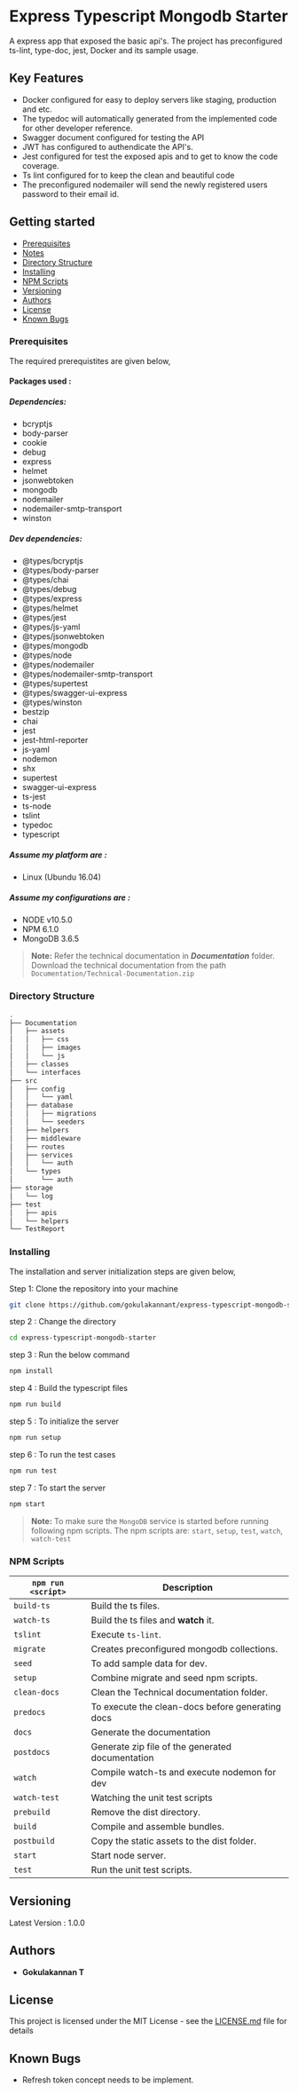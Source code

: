 # Express Typescript Mongodb Starter

A express app that exposed the basic api's. The project has preconfigured ts-lint, type-doc, jest, Docker and its sample usage.

## Key Features

* Docker configured for easy to deploy servers like staging, production and etc.
* The typedoc will automatically generated from the implemented code for other developer reference.
* Swagger document configured for testing the API
* JWT has configured to authendicate the API's.
* Jest configured for test the exposed apis and to get to know the code coverage.
* Ts lint configured for to keep the clean and beautiful code
* The preconfigured nodemailer will send the newly registered users password to their email id.

## Getting started

* [Prerequisites](#prerequisites)
* [Notes](#notes)
* [Directory Structure](#directory-structure)
* [Installing](#installing)
* [NPM Scripts](#npm-scripts)
* [Versioning](#versioning)
* [Authors](#authors)
* [License](#license)
* [Known Bugs](#known-bugs)

### Prerequisites

The required prerequistites are given below,

#### Packages used :

##### ***Dependencies***:

* bcryptjs
* body-parser
* cookie
* debug
* express
* helmet
* jsonwebtoken
* mongodb
* nodemailer
* nodemailer-smtp-transport
* winston

##### ***Dev dependencies***:

* @types/bcryptjs
* @types/body-parser
* @types/chai
* @types/debug
* @types/express
* @types/helmet
* @types/jest
* @types/js-yaml
* @types/jsonwebtoken
* @types/mongodb
* @types/node
* @types/nodemailer
* @types/nodemailer-smtp-transport
* @types/supertest
* @types/swagger-ui-express
* @types/winston
* bestzip
* chai
* jest
* jest-html-reporter
* js-yaml
* nodemon
* shx
* supertest
* swagger-ui-express
* ts-jest
* ts-node
* tslint
* typedoc
* typescript

##### **Assume my platform are :**

* Linux (Ubundu 16.04)

##### **Assume my configurations are :**

* NODE v10.5.0
* NPM 6.1.0
* MongoDB 3.6.5

> **Note:**
> Refer the technical documentation in ***Documentation*** folder.
> Download the technical documentation from the path `Documentation/Technical-Documentation.zip`

### Directory Structure

```bash
.
├── Documentation
│   ├── assets
│   │   ├── css
│   │   ├── images
│   │   └── js
│   ├── classes
│   └── interfaces
├── src
│   ├── config
│   │   └── yaml
│   ├── database
│   │   ├── migrations
│   │   └── seeders
│   ├── helpers
│   ├── middleware
│   ├── routes
│   ├── services
│   │   └── auth
│   └── types
│       └── auth
├── storage
│   └── log
├── test
│   ├── apis
│   └── helpers
└── TestReport

```

### Installing

The installation and server initialization steps are given below,

Step 1: Clone the repository into your machine

```bash
git clone https://github.com/gokulakannant/express-typescript-mongodb-starter.git
```

step 2 : Change the directory

```bash
cd express-typescript-mongodb-starter
```

step 3 : Run the below command

```bash
npm install
```

step 4 : Build the typescript files

```bash
npm run build
```

step 5 : To initialize the server

```bash
npm run setup
```

step 6 : To run the test cases

```bash
npm run test
```

step 7 : To start the server

```bash
npm start
```

> **Note:**
> To make sure the `MongoDB` service is started before running following npm scripts.
> The npm scripts are: `start`, `setup`, `test`, `watch`, `watch-test`
>

### NPM Scripts

|`npm run <script>`|Description|
|------------------|-----------|
|`build-ts`|Build the ts files.|
|`watch-ts`|Build the ts files and **watch** it.|
|`tslint`|Execute `ts-lint`.|
|`migrate`|Creates preconfigured mongodb collections.|
|`seed`|To add sample data for dev.|
|`setup`|Combine migrate and seed npm scripts.|
|`clean-docs`|Clean the Technical documentation folder.|
|`predocs`|To execute the clean-docs before generating docs|
|`docs`|Generate the documentation|
|`postdocs`|Generate zip file of the generated documentation|
|`watch`|Compile watch-ts and execute nodemon for dev|
|`watch-test`|Watching the unit test scripts|
|`prebuild`|Remove the dist directory.|
|`build`|Compile and assemble bundles.|
|`postbuild`|Copy the static assets to the dist folder.|
|`start`|Start node server.|
|`test`|Run the unit test scripts.|

## Versioning

Latest Version : 1.0.0

## Authors

* **Gokulakannan T**

## License

This project is licensed under the MIT License - see the [LICENSE.md](LICENSE.md) file for details

## Known Bugs

* Refresh token concept needs to be implement.
